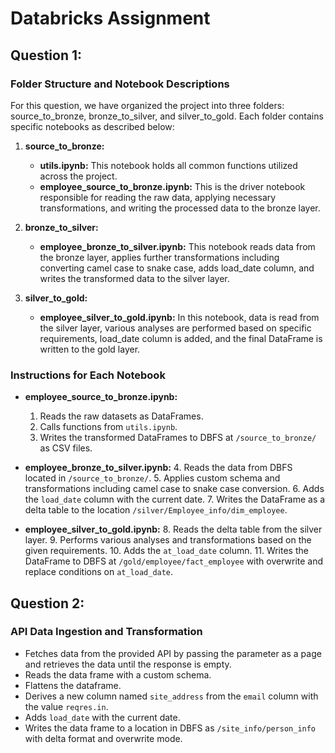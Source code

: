 
# Databricks Assignment

## Question 1:

### Folder Structure and Notebook Descriptions

For this question, we have organized the project into three folders: source_to_bronze, bronze_to_silver, and silver_to_gold. Each folder contains specific notebooks as described below:

1. **source_to_bronze:**
    - **utils.ipynb:** This notebook holds all common functions utilized across the project.
    - **employee_source_to_bronze.ipynb:** This is the driver notebook responsible for reading the raw data, applying necessary transformations, and writing the processed data to the bronze layer.

2. **bronze_to_silver:**
    - **employee_bronze_to_silver.ipynb:** This notebook reads data from the bronze layer, applies further transformations including converting camel case to snake case, adds load_date column, and writes the transformed data to the silver layer.

3. **silver_to_gold:**
    - **employee_silver_to_gold.ipynb:** In this notebook, data is read from the silver layer, various analyses are performed based on specific requirements, load_date column is added, and the final DataFrame is written to the gold layer.

### Instructions for Each Notebook

- **employee_source_to_bronze.ipynb:**
    1. Reads the raw datasets as DataFrames.
    2. Calls functions from `utils.ipynb`.
    3. Writes the transformed DataFrames to DBFS at `/source_to_bronze/` as CSV files.

- **employee_bronze_to_silver.ipynb:**
    4. Reads the data from DBFS located in `/source_to_bronze/`.
    5. Applies custom schema and transformations including camel case to snake case conversion.
    6. Adds the `load_date` column with the current date.
    7. Writes the DataFrame as a delta table to the location `/silver/Employee_info/dim_employee`.

- **employee_silver_to_gold.ipynb:**
    8. Reads the delta table from the silver layer.
    9. Performs various analyses and transformations based on the given requirements.
    10. Adds the `at_load_date` column.
    11. Writes the DataFrame to DBFS at `/gold/employee/fact_employee` with overwrite and replace conditions on `at_load_date`.

## Question 2:

### API Data Ingestion and Transformation

- Fetches data from the provided API by passing the parameter as a page and retrieves the data until the response is empty.
- Reads the data frame with a custom schema.
- Flattens the dataframe.
- Derives a new column named `site_address` from the `email` column with the value `reqres.in`.
- Adds `load_date` with the current date.
- Writes the data frame to a location in DBFS as `/site_info/person_info` with delta format and overwrite mode.
